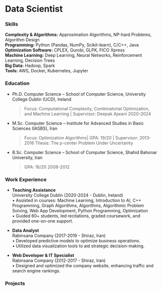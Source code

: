 # Data Scientist
### Skills
**Complexity & Algorithms:** Approximation Algorithms, NP-hard Problems, Algorithm Design<br>
**Programming:** Python (Pandas, NumPy, Scikit-learn), C/C++, Java<br>
**Optimization Software:** CPLEX, Gurobi, GLPK, FICO Xpress<br>
**Machine Learning:** Deep Learning, Neural Networks, Reinforcement Learning, Decision Trees<br>
**Big Data:** Hadoop, Spark<br>
**Tools:** AWS, Docker, Kubernetes, Jupyter<br>

### Education
- Ph.D. Computer Science – School of Computer Science, University College Dublin (UCD),	Ireland
  > Focus: Computational Complexity, Combinatorial Optimization, and Machine Learning | Supervisor: Deepak Ajwani	2020-2024
* M.Sc. Computer Science – Institute for Advanced Studies in Basic Sciences (IASBS),	Iran
  > Focus: Optimization Algorithms| GPA: 19/20 | Supervisor: 	2013-2016
Thesis: The p-center Problem Under Uncertainty
+ B.Sc. Computer Science – School of Computer Science, Shahid Bahonar University,	Iran
  >GPA: 16/20	2008-2012

### Work Experience
- **Teaching Assistance**	 <br>
University College Dublin	  (2020-2024 -  Dublin, Ireland) <br/>
•	Assisted in courses: Machine Learning, Introduction to AI, C++ Programming, Graph Algorithms, Algorithms, Algorithmic Problem Solving, Web App Development, Python Programming, Optimization <br/>
•	Guided 60+ students, led recitations, graded coursework, and provided one-on-one support.<br/>
* **Data Analyst**	<br/>
Rabinsana Company	(2017-2019 - Shiraz, Iran) <br/>
•	Developed predictive models to optimize business operations.<br/>
•	Utilized data visualization tools to aid strategic decision-making.<br/>
+ **Web Developer & IT Specialist**<br/>
Rabinsana Company	(2012-2017 - Shiraz, Iran)<br/>
•	Designed and optimized the company website, enhancing traffic and search engine rankings.


### Projects 
